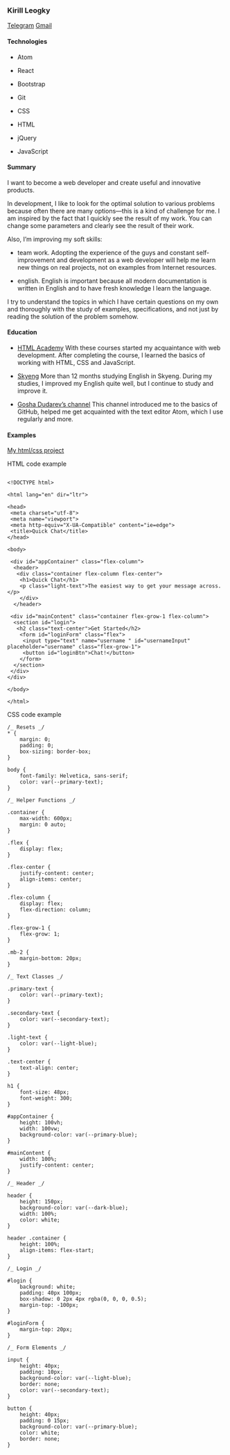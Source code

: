 ### Kirill Leogky

[Telegram](https://t.me/KirillLeogky) [Gmail](mailto:kirillmargheriti@gmail.com)

#### Technologies

- Atom

- React

- Bootstrap

- Git

- CSS

- HTML

- jQuery

- JavaScript


#### Summary
I want to become a web developer and create useful and innovative products.

In development, I like to look for the optimal solution to various problems because often there are many options—this is a kind of challenge for me. I am inspired by the fact that I quickly see the result of my work. You can change some parameters and clearly see the result of their work.

Also, I’m improving my soft skills:

- team work. Adopting the experience of the guys and constant self-improvement and development as a web developer will help me learn new things on real projects, not on examples from Internet resources.

- english. English is important because all modern documentation is written in English and to have fresh knowledge I learn the language.

I try to understand the topics in which I have certain questions on my own and thoroughly with the study of examples, specifications, and not just by reading the solution of the problem somehow.


#### Education
- [HTML Academy](https://htmlacademy.ru/profile/id812941/achievements)
With these courses started my acquaintance with web development. After completing the course, I learned the basics of working with HTML, CSS and JavaScript.

- [Skyeng](https://skyeng.ru/)
More than 12 months studying English in Skyeng. During my studies, I improved my English quite well, but I continue to study and improve it.

- [Gosha Dudarev’s channel](https://www.youtube.com/user/PlurrimiTube/videos)
This channel introduced me to the basics of GitHub, helped me get acquainted with the text editor Atom, which I use regularly and more.


#### Examples
[My html/css project](https://github.com/kirillleogky/about-myself)

HTML code example
```

<!DOCTYPE html>

<html lang="en" dir="ltr">

<head>
 <meta charset="utf-8">
 <meta name="viewport">
 <meta http-equiv="X-UA-Compatible" content="ie=edge">
 <title>Quick Chat</title>
</head>

<body>

 <div id="appContainer" class="flex-column">
  <header>
   <div class="container flex-column flex-center">
    <h1>Quick Chat</h1>
    <p class="light-text">The easiest way to get your message across.</p>
    </div>
  </header>

 <div id="mainContent" class="container flex-grow-1 flex-column">
  <section id="login">
   <h2 class="text-center">Get Started</h2>
    <form id="loginForm" class="flex">
     <input type="text" name="username " id="usernameInput" placeholder="username" class="flex-grow-1">
     <button id="loginBtn">Chat!</button>
    </form>
  </section>
 </div>
</div>

</body>

</html>
```

CSS code example
```
/_ Resets _/
* {
    margin: 0;
    padding: 0;
    box-sizing: border-box;
}

body {
    font-family: Helvetica, sans-serif;
    color: var(--primary-text);
}

/_ Helper Functions _/

.container {
    max-width: 600px;
    margin: 0 auto;
}

.flex {
    display: flex;
}

.flex-center {
    justify-content: center;
    align-items: center;
}

.flex-column {
    display: flex;
    flex-direction: column;
}

.flex-grow-1 {
    flex-grow: 1;
}

.mb-2 {
    margin-bottom: 20px;
}

/_ Text Classes _/

.primary-text {
    color: var(--primary-text);
}

.secondary-text {
    color: var(--secondary-text);
}

.light-text {
    color: var(--light-blue);
}

.text-center {
    text-align: center;
}

h1 {
    font-size: 48px;
    font-weight: 300;
}

#appContainer {
    height: 100vh;
    width: 100vw;
    background-color: var(--primary-blue);
}

#mainContent {
    width: 100%;
    justify-content: center;
}

/_ Header _/

header {
    height: 150px;
    background-color: var(--dark-blue);
    width: 100%;
    color: white;
}

header .container {
    height: 100%;
    align-items: flex-start;
}

/_ Login _/

#login {
    background: white;
    padding: 40px 100px;
    box-shadow: 0 2px 4px rgba(0, 0, 0, 0.5);
    margin-top: -100px;
}

#loginForm {
    margin-top: 20px;
}

/_ Form Elements _/

input {
    height: 40px;
    padding: 10px;
    background-color: var(--light-blue);
    border: none;
    color: var(--secondary-text);
}

button {
    height: 40px;
    padding: 0 15px;
    background-color: var(--primary-blue);
    color: white;
    border: none;
}
```
